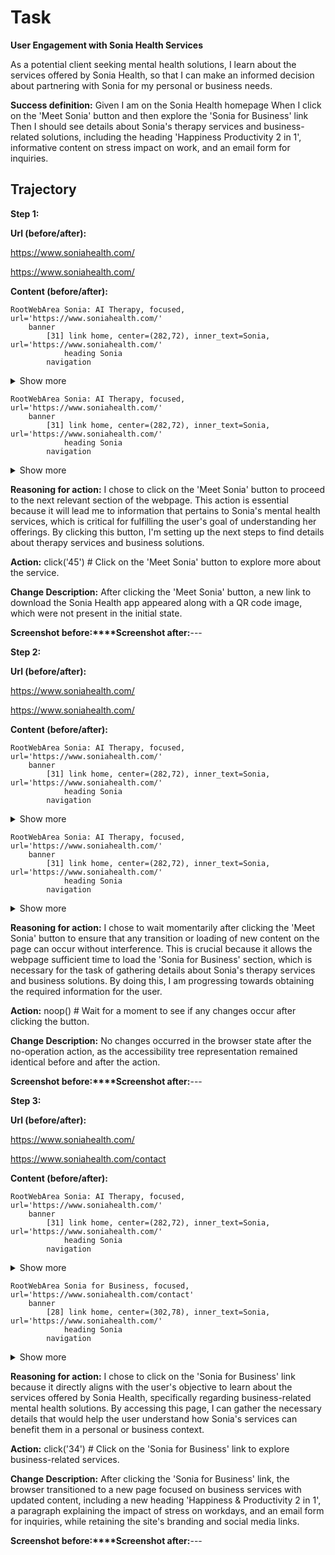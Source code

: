 # Task

**User Engagement with Sonia Health Services**

As a potential client seeking mental health solutions,
I learn about the services offered by Sonia Health,
so that I can make an informed decision about partnering with Sonia for my personal or business needs.

**Success definition:** Given I am on the Sonia Health homepage
When I click on the 'Meet Sonia' button and then explore the 'Sonia for Business' link
Then I should see details about Sonia's therapy services and business-related solutions, including the heading 'Happiness  Productivity 2 in 1', informative content on stress impact on work, and an email form for inquiries.

## Trajectory

**Step 1:**

**Url (before/after):** 

https://www.soniahealth.com/

https://www.soniahealth.com/

**Content (before/after):** 

```
RootWebArea Sonia: AI Therapy, focused, url='https://www.soniahealth.com/'
	banner
		[31] link home, center=(282,72), inner_text=Sonia, url='https://www.soniahealth.com/'
			heading Sonia
		navigation
```
<details><summary>Show more</summary>

```
			[34] link Sonia for Business, center=(1470,72), url='https://www.soniahealth.com/contact'
			[36] link Privacy, center=(1664,72), url='https://www.soniahealth.com/privacy'
	heading Mental Health for Every Mind
	[45] link Meet Sonia, center=(960,569), url='https://www.soniahealth.com/#'
	heading Sonia Health, 2024
	image, url='https://cdn.prod.website-files.com/65580eb8e87206e3fff1a41a/655a2dd963c9530593aa0e07_YC5-p-500.png'
	image, url='https://cdn.prod.website-files.com/65580eb8e87206e3fff1a41a/657d5d9c73d34ea25237dca8_11blue-p-500.png'
	link, url='https://www.linkedin.com/company/sonia-health'
		image, url='https://cdn.prod.website-files.com/65580eb8e87206e3fff1a41a/655904a587a5a72a406f2d69_ic-linkedin.svg'
	link, url='https://twitter.com/Sonia_Health'
		image, url='https://cdn.prod.website-files.com/65580eb8e87206e3fff1a41a/655cd3db2d1774d93668b763_X.png'
	link, url='https://www.instagram.com/talktosonia/'
		image, url='https://cdn.prod.website-files.com/65580eb8e87206e3fff1a41a/655904a587a5a72a406f2d6d_ic-instagram.svg'
```
</details>



```
RootWebArea Sonia: AI Therapy, focused, url='https://www.soniahealth.com/'
	banner
		[31] link home, center=(282,72), inner_text=Sonia, url='https://www.soniahealth.com/'
			heading Sonia
		navigation
```
<details><summary>Show more</summary>

```
			[34] link Sonia for Business, center=(1470,72), url='https://www.soniahealth.com/contact'
			[36] link Privacy, center=(1664,72), url='https://www.soniahealth.com/privacy'
	image, url='https://cdn.prod.website-files.com/65580eb8e87206e3fff1a41a/655a20d2b72e73ef1e3ccd2f_static-qr-code-69421c0d196cf5bdba880b39b4066e76.png'
	[49] link, center=(960,564), url='http://download.soniahealth.com/app?ref=website'
		image, url='https://cdn.prod.website-files.com/65580eb8e87206e3fff1a41a/6559523a0ef35b5c9272d343_Download_on_the_App_Store_Badge_US-UK_RGB_wht_092917.svg'
	heading Sonia Health, 2024
	image, url='https://cdn.prod.website-files.com/65580eb8e87206e3fff1a41a/655a2dd963c9530593aa0e07_YC5-p-500.png'
	image, url='https://cdn.prod.website-files.com/65580eb8e87206e3fff1a41a/657d5d9c73d34ea25237dca8_11blue-p-500.png'
	link, url='https://www.linkedin.com/company/sonia-health'
		image, url='https://cdn.prod.website-files.com/65580eb8e87206e3fff1a41a/655904a587a5a72a406f2d69_ic-linkedin.svg'
	link, url='https://twitter.com/Sonia_Health'
		image, url='https://cdn.prod.website-files.com/65580eb8e87206e3fff1a41a/655cd3db2d1774d93668b763_X.png'
	link, url='https://www.instagram.com/talktosonia/'
		image, url='https://cdn.prod.website-files.com/65580eb8e87206e3fff1a41a/655904a587a5a72a406f2d6d_ic-instagram.svg'
```
</details>

**Reasoning for action:** I chose to click on the 'Meet Sonia' button to proceed to the next relevant section of the webpage. This action is essential because it will lead me to information that pertains to Sonia's mental health services, which is critical for fulfilling the user's goal of understanding her offerings. By clicking this button, I'm setting up the next steps to find details about therapy services and business solutions.

**Action:** click('45') # Click on the 'Meet Sonia' button to explore more about the service.

**Change Description:** After clicking the 'Meet Sonia' button, a new link to download the Sonia Health app appeared along with a QR code image, which were not present in the initial state.

**Screenshot before:****Screenshot after:**---

**Step 2:**

**Url (before/after):** 

https://www.soniahealth.com/

https://www.soniahealth.com/

**Content (before/after):** 

```
RootWebArea Sonia: AI Therapy, focused, url='https://www.soniahealth.com/'
	banner
		[31] link home, center=(282,72), inner_text=Sonia, url='https://www.soniahealth.com/'
			heading Sonia
		navigation
```
<details><summary>Show more</summary>

```
			[34] link Sonia for Business, center=(1470,72), url='https://www.soniahealth.com/contact'
			[36] link Privacy, center=(1664,72), url='https://www.soniahealth.com/privacy'
	image, url='https://cdn.prod.website-files.com/65580eb8e87206e3fff1a41a/655a20d2b72e73ef1e3ccd2f_static-qr-code-69421c0d196cf5bdba880b39b4066e76.png'
	[49] link, center=(960,564), url='http://download.soniahealth.com/app?ref=website'
		image, url='https://cdn.prod.website-files.com/65580eb8e87206e3fff1a41a/6559523a0ef35b5c9272d343_Download_on_the_App_Store_Badge_US-UK_RGB_wht_092917.svg'
	heading Sonia Health, 2024
	image, url='https://cdn.prod.website-files.com/65580eb8e87206e3fff1a41a/655a2dd963c9530593aa0e07_YC5-p-500.png'
	image, url='https://cdn.prod.website-files.com/65580eb8e87206e3fff1a41a/657d5d9c73d34ea25237dca8_11blue-p-500.png'
	link, url='https://www.linkedin.com/company/sonia-health'
		image, url='https://cdn.prod.website-files.com/65580eb8e87206e3fff1a41a/655904a587a5a72a406f2d69_ic-linkedin.svg'
	link, url='https://twitter.com/Sonia_Health'
		image, url='https://cdn.prod.website-files.com/65580eb8e87206e3fff1a41a/655cd3db2d1774d93668b763_X.png'
	link, url='https://www.instagram.com/talktosonia/'
		image, url='https://cdn.prod.website-files.com/65580eb8e87206e3fff1a41a/655904a587a5a72a406f2d6d_ic-instagram.svg'
```
</details>



```
RootWebArea Sonia: AI Therapy, focused, url='https://www.soniahealth.com/'
	banner
		[31] link home, center=(282,72), inner_text=Sonia, url='https://www.soniahealth.com/'
			heading Sonia
		navigation
```
<details><summary>Show more</summary>

```
			[34] link Sonia for Business, center=(1470,72), url='https://www.soniahealth.com/contact'
			[36] link Privacy, center=(1664,72), url='https://www.soniahealth.com/privacy'
	image, url='https://cdn.prod.website-files.com/65580eb8e87206e3fff1a41a/655a20d2b72e73ef1e3ccd2f_static-qr-code-69421c0d196cf5bdba880b39b4066e76.png'
	[49] link, center=(960,564), url='http://download.soniahealth.com/app?ref=website'
		image, url='https://cdn.prod.website-files.com/65580eb8e87206e3fff1a41a/6559523a0ef35b5c9272d343_Download_on_the_App_Store_Badge_US-UK_RGB_wht_092917.svg'
	heading Sonia Health, 2024
	image, url='https://cdn.prod.website-files.com/65580eb8e87206e3fff1a41a/655a2dd963c9530593aa0e07_YC5-p-500.png'
	image, url='https://cdn.prod.website-files.com/65580eb8e87206e3fff1a41a/657d5d9c73d34ea25237dca8_11blue-p-500.png'
	link, url='https://www.linkedin.com/company/sonia-health'
		image, url='https://cdn.prod.website-files.com/65580eb8e87206e3fff1a41a/655904a587a5a72a406f2d69_ic-linkedin.svg'
	link, url='https://twitter.com/Sonia_Health'
		image, url='https://cdn.prod.website-files.com/65580eb8e87206e3fff1a41a/655cd3db2d1774d93668b763_X.png'
	link, url='https://www.instagram.com/talktosonia/'
		image, url='https://cdn.prod.website-files.com/65580eb8e87206e3fff1a41a/655904a587a5a72a406f2d6d_ic-instagram.svg'
```
</details>

**Reasoning for action:** I chose to wait momentarily after clicking the 'Meet Sonia' button to ensure that any transition or loading of new content on the page can occur without interference. This is crucial because it allows the webpage sufficient time to load the 'Sonia for Business' section, which is necessary for the task of gathering details about Sonia's therapy services and business solutions. By doing this, I am progressing towards obtaining the required information for the user.

**Action:** noop() # Wait for a moment to see if any changes occur after clicking the button.

**Change Description:** No changes occurred in the browser state after the no-operation action, as the accessibility tree representation remained identical before and after the action.

**Screenshot before:****Screenshot after:**---

**Step 3:**

**Url (before/after):** 

https://www.soniahealth.com/

https://www.soniahealth.com/contact

**Content (before/after):** 

```
RootWebArea Sonia: AI Therapy, focused, url='https://www.soniahealth.com/'
	banner
		[31] link home, center=(282,72), inner_text=Sonia, url='https://www.soniahealth.com/'
			heading Sonia
		navigation
```
<details><summary>Show more</summary>

```
			[34] link Sonia for Business, center=(1470,72), url='https://www.soniahealth.com/contact'
			[36] link Privacy, center=(1664,72), url='https://www.soniahealth.com/privacy'
	image, url='https://cdn.prod.website-files.com/65580eb8e87206e3fff1a41a/655a20d2b72e73ef1e3ccd2f_static-qr-code-69421c0d196cf5bdba880b39b4066e76.png'
	[49] link, center=(960,564), url='http://download.soniahealth.com/app?ref=website'
		image, url='https://cdn.prod.website-files.com/65580eb8e87206e3fff1a41a/6559523a0ef35b5c9272d343_Download_on_the_App_Store_Badge_US-UK_RGB_wht_092917.svg'
	heading Sonia Health, 2024
	image, url='https://cdn.prod.website-files.com/65580eb8e87206e3fff1a41a/655a2dd963c9530593aa0e07_YC5-p-500.png'
	image, url='https://cdn.prod.website-files.com/65580eb8e87206e3fff1a41a/657d5d9c73d34ea25237dca8_11blue-p-500.png'
	link, url='https://www.linkedin.com/company/sonia-health'
		image, url='https://cdn.prod.website-files.com/65580eb8e87206e3fff1a41a/655904a587a5a72a406f2d69_ic-linkedin.svg'
	link, url='https://twitter.com/Sonia_Health'
		image, url='https://cdn.prod.website-files.com/65580eb8e87206e3fff1a41a/655cd3db2d1774d93668b763_X.png'
	link, url='https://www.instagram.com/talktosonia/'
		image, url='https://cdn.prod.website-files.com/65580eb8e87206e3fff1a41a/655904a587a5a72a406f2d6d_ic-instagram.svg'
```
</details>



```
RootWebArea Sonia for Business, focused, url='https://www.soniahealth.com/contact'
	banner
		[28] link home, center=(302,78), inner_text=Sonia, url='https://www.soniahealth.com/'
			heading Sonia
		navigation
```
<details><summary>Show more</summary>

```
			[31] link Sonia for Business, center=(1470,78), url='https://www.soniahealth.com/contact'
			[33] link Privacy, center=(1664,78), url='https://www.soniahealth.com/privacy'
	heading Happiness & Productivity 2 in 1
	paragraph
		StaticText Depression and stress cause over 200 million lost workdays each year. Get in touch to see how Sonia can help to improve the mental health of your employees.
	image, url='https://cdn.prod.website-files.com/65580eb8e87206e3fff1a41a/65592783557a0a7fd695ad7e_CircularBrain-p-800.png'
	form Email Form
		LabelText
			StaticText Name
		[51] textbox Name, center=(1382,376), contenteditable=True, required, type=text
		LabelText
			StaticText Company
		[53] textbox Company Email, center=(1382,464), contenteditable=True, required, type=text
		LabelText
		[55] textbox, center=(1382,552), contenteditable=True, required, type=text
		LabelText
			StaticText Message
		[57] textbox Message, center=(1382,696), contenteditable=True, required
		[59] button Submit, center=(1382,851), contenteditable=True, type=submit
	heading Sonia Health, 2024
	image, url='https://cdn.prod.website-files.com/65580eb8e87206e3fff1a41a/655a2dd963c9530593aa0e07_YC5-p-500.png'
	link, url='https://www.linkedin.com/company/sonia-health'
		image, url='https://cdn.prod.website-files.com/65580eb8e87206e3fff1a41a/655904a587a5a72a406f2d69_ic-linkedin.svg'
	link, url='https://twitter.com/Sonia_Health'
		image, url='https://cdn.prod.website-files.com/65580eb8e87206e3fff1a41a/655cd3db2d1774d93668b763_X.png'
```
</details>

**Reasoning for action:** I chose to click on the 'Sonia for Business' link because it directly aligns with the user's objective to learn about the services offered by Sonia Health, specifically regarding business-related mental health solutions. By accessing this page, I can gather the necessary details that would help the user understand how Sonia's services can benefit them in a personal or business context.

**Action:** click('34') # Click on the 'Sonia for Business' link to explore business-related services.

**Change Description:** After clicking the 'Sonia for Business' link, the browser transitioned to a new page focused on business services with updated content, including a new heading 'Happiness & Productivity 2 in 1', a paragraph explaining the impact of stress on workdays, and an email form for inquiries, while retaining the site's branding and social media links.

**Screenshot before:****Screenshot after:**---

